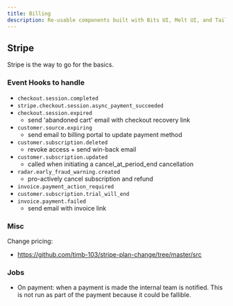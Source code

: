 ```yaml
---
title: Billing
description: Re-usable components built with Bits UI, Melt UI, and Tailwind CSS.
---
```


## Stripe

Stripe is the way to go for the basics.

### Event Hooks to handle

- `checkout.session.completed`
- `stripe.checkout.session.async_payment_succeeded`
- `checkout.session.expired`
  - send 'abandoned cart' email with checkout recovery link
- `customer.source.expiring`
  - send email to billing portal to update payment method
- `customer.subscription.deleted`
  - revoke access + send win-back email
- `customer.subscription.updated`
  - called when initiating a cancel_at_period_end cancellation
- `radar.early_fraud_warning.created`
  - pro-actively cancel subscription and refund
- `invoice.payment_action_required`
- `customer.subscription.trial_will_end`
- `invoice.payment.failed`
  - send email with invoice link

### Misc

Change pricing:

- https://github.com/timb-103/stripe-plan-change/tree/master/src

### Jobs

- On payment: when a payment is made the internal team is notified. This is not run as part of the
  payment because it could be fallible.
